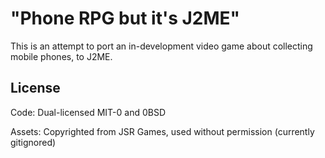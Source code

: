 # "Phone RPG but it's J2ME"

This is an attempt to port an in-development video game about collecting mobile phones, to J2ME.

## License

Code: Dual-licensed MIT-0 and 0BSD

Assets: Copyrighted from JSR Games, used without permission (currently gitignored)
